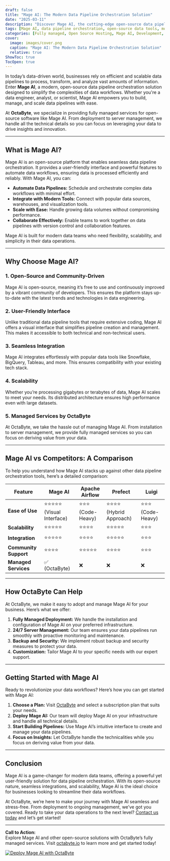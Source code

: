 ```yaml
---
draft: false
title: "Mage AI: The Modern Data Pipeline Orchestration Solution"
date: "2025-03-11"
description: "Discover Mage AI, the cutting-edge open-source data pipeline orchestration tool designed to simplify and streamline your data workflows. Learn how Mage AI compares to other solutions and why it’s the perfect choice for modern data teams."
tags: [Mage AI, data pipeline orchestration, open-source data tools, modern data workflows, Mage AI vs competitors, data engineering, managed open-source services, OctaByte, data pipeline management]
categories: [Fully managed, Open Source Hosting, Mage AI, Development, Dev Ops]
cover:
  image: images/cover.png
  caption: "Mage AI: The Modern Data Pipeline Orchestration Solution"
  relative: true
ShowToc: true
TocOpen: true
---
```



In today’s data-driven world, businesses rely on efficient and scalable data pipelines to process, transform, and analyze vast amounts of information. Enter **Mage AI**, a modern, open-source data pipeline orchestration solution designed to simplify the complexities of data workflows. Whether you're a data engineer, analyst, or scientist, Mage AI empowers you to build, manage, and scale data pipelines with ease.

At **OctaByte**, we specialize in providing fully managed services for open-source software like Mage AI. From deployment to server management, we handle all the technical details so you can focus on leveraging your data to drive insights and innovation.

---

## What is Mage AI?

Mage AI is an open-source platform that enables seamless data pipeline orchestration. It provides a user-friendly interface and powerful features to automate data workflows, ensuring data is processed efficiently and reliably. With Mage AI, you can:

- **Automate Data Pipelines:** Schedule and orchestrate complex data workflows with minimal effort.
- **Integrate with Modern Tools:** Connect with popular data sources, warehouses, and visualization tools.
- **Scale with Ease:** Handle growing data volumes without compromising performance.
- **Collaborate Effectively:** Enable teams to work together on data pipelines with version control and collaboration features.

Mage AI is built for modern data teams who need flexibility, scalability, and simplicity in their data operations.

---

## Why Choose Mage AI?

### 1. **Open-Source and Community-Driven**
Mage AI is open-source, meaning it’s free to use and continuously improved by a vibrant community of developers. This ensures the platform stays up-to-date with the latest trends and technologies in data engineering.

### 2. **User-Friendly Interface**
Unlike traditional data pipeline tools that require extensive coding, Mage AI offers a visual interface that simplifies pipeline creation and management. This makes it accessible to both technical and non-technical users.

### 3. **Seamless Integration**
Mage AI integrates effortlessly with popular data tools like Snowflake, BigQuery, Tableau, and more. This ensures compatibility with your existing tech stack.

### 4. **Scalability**
Whether you’re processing gigabytes or terabytes of data, Mage AI scales to meet your needs. Its distributed architecture ensures high performance even with large datasets.

### 5. **Managed Services by OctaByte**
At OctaByte, we take the hassle out of managing Mage AI. From installation to server management, we provide fully managed services so you can focus on deriving value from your data.

---

## Mage AI vs Competitors: A Comparison

To help you understand how Mage AI stacks up against other data pipeline orchestration tools, here’s a detailed comparison:

| Feature                | Mage AI               | Apache Airflow        | Prefect               | Luigi                 |
|------------------------|-----------------------|-----------------------|-----------------------|-----------------------|
| **Ease of Use**        | ⭐⭐⭐⭐⭐ (Visual Interface) | ⭐⭐⭐ (Code-Heavy)      | ⭐⭐⭐⭐ (Hybrid Approach)| ⭐⭐⭐ (Code-Heavy)      |
| **Scalability**        | ⭐⭐⭐⭐⭐                | ⭐⭐⭐⭐                 | ⭐⭐⭐⭐⭐                | ⭐⭐⭐                  |
| **Integration**        | ⭐⭐⭐⭐⭐                | ⭐⭐⭐⭐                 | ⭐⭐⭐⭐⭐                | ⭐⭐⭐                  |
| **Community Support**  | ⭐⭐⭐⭐                 | ⭐⭐⭐⭐⭐                | ⭐⭐⭐⭐                 | ⭐⭐⭐                  |
| **Managed Services**   | ✅ (OctaByte)         | ❌                    | ❌                    | ❌                    |

---

## How OctaByte Can Help

At OctaByte, we make it easy to adopt and manage Mage AI for your business. Here’s what we offer:

1. **Fully Managed Deployment:** We handle the installation and configuration of Mage AI on your preferred infrastructure.
2. **24/7 Server Management:** Our team ensures your data pipelines run smoothly with proactive monitoring and maintenance.
3. **Backup and Security:** We implement robust backup and security measures to protect your data.
4. **Customization:** Tailor Mage AI to your specific needs with our expert support.

---

## Getting Started with Mage AI

Ready to revolutionize your data workflows? Here’s how you can get started with Mage AI:

1. **Choose a Plan:** Visit [OctaByte](https://octabyte.io) and select a subscription plan that suits your needs.
2. **Deploy Mage AI:** Our team will deploy Mage AI on your infrastructure and handle all technical details.
3. **Start Building Pipelines:** Use Mage AI’s intuitive interface to create and manage your data pipelines.
4. **Focus on Insights:** Let OctaByte handle the technicalities while you focus on deriving value from your data.

---

## Conclusion

Mage AI is a game-changer for modern data teams, offering a powerful yet user-friendly solution for data pipeline orchestration. With its open-source nature, seamless integrations, and scalability, Mage AI is the ideal choice for businesses looking to streamline their data workflows.

At OctaByte, we’re here to make your journey with Mage AI seamless and stress-free. From deployment to ongoing management, we’ve got you covered. Ready to take your data operations to the next level? [Contact us today](https://octabyte.io) and let’s get started!

---

**Call to Action:**  
Explore Mage AI and other open-source solutions with OctaByte’s fully managed services. Visit [octabyte.io](https://octabyte.io) to learn more and get started today!

[![Deploy Mage AI with OctaByte](/images/deploy-on-octabyte.png)](https://octabyte.io/fully-managed-open-source-services/development/dev-ops/mage)